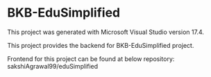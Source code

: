 # BKB-EduSimplified

This project was generated with Microsoft Visual Studio version 17.4.

This project provides the backend for BKB-EduSimplified project.

Frontend for this project can be found at below repository:
sakshiAgrawal99/eduSimplified

